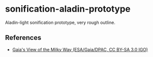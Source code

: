 # sonification-aladin-prototype
Aladin-light sonification prototype, very rough outline.

## References

* [Gaia's View of the Milky Way (ESA/Gaia/DPAC, CC BY-SA 3.0 IGO)](https://www.eso.org/public/images/eso1908e/)